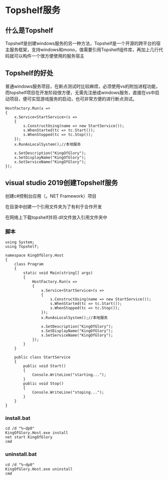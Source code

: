 # Topshelf服务

## 什么是Topshelf

Topshelf是创建windows服务的另一种方法，Topshelf是一个开源的跨平台的宿主服务框架，支持windows和mono，值需要引用Topshelf组件库，再加上几行代码就可以构件一个很方便使用的服务宿主

## Topshelf的好处

普通windows服务项目，在断点测试时比较麻烦，必须使用vs的附加进程功能，而topshelf项目在开发阶段很方便，无需先注册成windows服务，直接在vs中启动项目，便可实现游戏服务的启动，也可非常方便的进行断点测试。

```
HostFactory.Run(x =>
{
    x.Service<StartService>(s =>
    {
        s.ConstructUsing(name => new StartService());
        s.WhenStarted(tc => tc.Start());
        s.WhenStopped(tc => tc.Stop());
    });
    x.RunAsLocalSystem();//本地服务

    x.SetDescription("KingOfGlory");
    x.SetDisplayName("KingOfGlory");
    x.SetServiceName("KingOfGlory");
});
```

## visual studio 2019创建Topshelf服务

创建c#控制台应用（。NET Framework）项目

在目录中创建一个引用文件夹为了有利于合作开发

在网络上下载topshelf并将.dll文件放入引用文件夹中

### 脚本

```
using System;
using Topshelf;

namespace KingOfGlory.Host
{
    class Program
    {
        static void Main(string[] args)
        {
            HostFactory.Run(x =>
            {
                x.Service<StartService>(s =>
                {
                    s.ConstructUsing(name => new StartService());
                    s.WhenStarted(tc => tc.Start());
                    s.WhenStopped(tc => tc.Stop());
                });
                x.RunAsLocalSystem();//本地服务

                x.SetDescription("KingOfGlory");
                x.SetDisplayName("KingOfGlory");
                x.SetServiceName("KingOfGlory");
            });
        }
    }

    public class StartService
    {
        public void Start()
        {
            Console.WriteLine("starting...");
        }
        public void Stop()
        {
            Console.WriteLine("stoping...");
        }
    }
}
```

### install.bat

```
cd /d "%~dp0"
KingOfGlory.Host.exe install
net start KingOfGlory
cmd
```

### uninstall.bat

```
cd /d "%~dp0"
KingOfGlory.Host.exe uninstall
cmd
```



